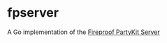 # fpserver

A Go implementation of the [Fireproof PartyKit Server](https://github.com/fireproof-storage/connect/blob/cab6c350129b6b713c2d459ec0991ee010cce910/src/partykit/server.ts)